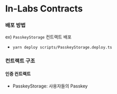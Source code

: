 # In-Labs Contracts

### 배포 방법

ex) `PasskeyStorage` 컨트랙트 배포

- `yarn deploy scripts/PasskeyStorage.deploy.ts`

### 컨트랙트 구조

#### 인증 컨트랙트

- PasskeyStorage: 사용자들의 Passkey
